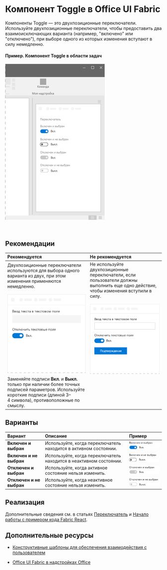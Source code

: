 # <a name="toggle-component-in-office-ui-fabric"></a>Компонент Toggle в Office UI Fabric

Компоненты Toggle — это двухпозиционные переключатели. Используйте двухпозиционные переключатели, чтобы предоставить два взаимоисключающих варианта (например, "включено" или "отключено"), при выборе одного из которых изменения вступают в силу немедленно.
  
#### <a name="example-toggle-in-a-task-pane"></a>Пример. Компонент Toggle в области задач


![Изображение компонента Toggle](../images/overview_withApp_toggle.png)

<br/>

## <a name="best-practices"></a>Рекомендации

|**Рекомендуется**|**Не рекомендуется**|
|:------------|:--------------|
|Двухпозиционные переключатели используются для выбора одного варианта из двух, при этом изменения применяются немедленно.<br/><br/>![Пример рекомендуемого применения компонента Toggle](../images/toggleDo.png)<br/>|Не используйте двухпозиционные переключатели, если пользователи должны выполнить еще одно действие, чтобы изменения вступили в силу.<br/><br/>![Пример нерекомендуемого применения компонента Toggle](../images/toggleDont.png)<br/>|
|Заменяйте подписи **Вкл.** и **Выкл.** только при наличии более точных подписей параметров. Используйте короткие подписи (длиной 3–4 символа), противоположные по смыслу.| |

## <a name="variants"></a>Варианты

|**Вариант**|**Описание**|**Пример**|
|:------------|:--------------|:----------|
|**Включен и выбран**|Используйте, когда переключатель находится в активном состоянии.|![Изображение доступного и выбранного переключателя](../images/toggleEnabledOn.png)<br/>|
|**Включен и не выбран**|Используйте, когда переключатель находится в неактивном состоянии.|![Изображение включенного и невыбранного переключателя](../images/toggleEnabledOff.png)<br/>|
|**Отключен и выбран**|Используйте, когда активное состояние нельзя изменить.|![Изображение отключенного и выбранного переключателя](../images/toggleDisabledOn.png)<br/>|
|**Отключен и не выбран**|Используйте, когда неактивное состояние нельзя изменить.|![Изображение отключенного и невыбранного переключателя](../images/toggleDisabledOff.png)<br/>|

## <a name="implementation"></a>Реализация

Дополнительные сведения см. в статьях [Переключатель](https://dev.office.com/fabric#/components/toggle) и [Начало работы с примером кода Fabric React](https://github.com/OfficeDev/Word-Add-in-GettingStartedFabricReact).

## <a name="additional-resources"></a>Дополнительные ресурсы

- [Конструктивные шаблоны для обеспечения взаимодействия с пользователем](https://github.com/OfficeDev/Office-Add-in-UX-Design-Patterns-Code)

- [Office UI Fabric в надстройках Office](office-ui-fabric.md)
